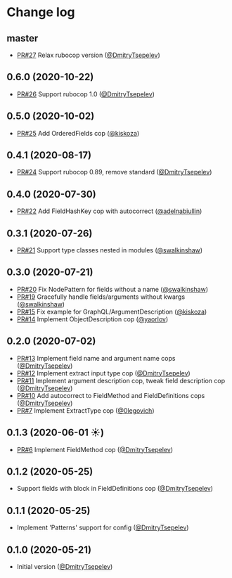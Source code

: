 # Change log

## master

- [PR#27](https://github.com/DmitryTsepelev/rubocop-graphql/pull/27) Relax rubocop version ([@DmitryTsepelev][])

## 0.6.0 (2020-10-22)

- [PR#26](https://github.com/DmitryTsepelev/rubocop-graphql/pull/26) Support rubocop 1.0 ([@DmitryTsepelev][])

## 0.5.0 (2020-10-02)

- [PR#25](https://github.com/DmitryTsepelev/rubocop-graphql/pull/25) Add OrderedFields cop ([@kiskoza][])

## 0.4.1 (2020-08-17)

- [PR#24](https://github.com/DmitryTsepelev/rubocop-graphql/pull/24) Support rubocop 0.89, remove standard ([@DmitryTsepelev][])

## 0.4.0 (2020-07-30)

- [PR#22](https://github.com/DmitryTsepelev/rubocop-graphql/pull/22) Add FieldHashKey cop with autocorrect ([@adelnabiullin][])

## 0.3.1 (2020-07-26)

- [PR#21](https://github.com/DmitryTsepelev/rubocop-graphql/pull/21) Support type classes nested in modules ([@swalkinshaw][])

## 0.3.0 (2020-07-21)

- [PR#20](https://github.com/DmitryTsepelev/rubocop-graphql/pull/20) Fix NodePattern for fields without a name ([@swalkinshaw][])
- [PR#19](https://github.com/DmitryTsepelev/rubocop-graphql/pull/19) Gracefully handle fields/arguments without kwargs ([@swalkinshaw][])
- [PR#15](https://github.com/DmitryTsepelev/rubocop-graphql/pull/15) Fix example for GraphQL/ArgumentDescription ([@kiskoza][])
- [PR#14](https://github.com/DmitryTsepelev/rubocop-graphql/pull/14) Implement ObjectDescription cop ([@yaorlov][])

## 0.2.0 (2020-07-02)

- [PR#13](https://github.com/DmitryTsepelev/rubocop-graphql/pull/13) Implement field name and argument name cops ([@DmitryTsepelev][])
- [PR#12](https://github.com/DmitryTsepelev/rubocop-graphql/pull/12) Implement extract input type cop ([@DmitryTsepelev][])
- [PR#11](https://github.com/DmitryTsepelev/rubocop-graphql/pull/11) Implement argument description cop, tweak field description cop  ([@DmitryTsepelev][])
- [PR#10](https://github.com/DmitryTsepelev/rubocop-graphql/pull/10) Add autocorrect to FieldMethod and FieldDefinitions cops ([@DmitryTsepelev][])
- [PR#7](https://github.com/DmitryTsepelev/rubocop-graphql/pull/7) Implement ExtractType cop ([@0legovich][])

## 0.1.3 (2020-06-01 ☀️)

- [PR#6](https://github.com/DmitryTsepelev/rubocop-graphql/pull/6) Implement FieldMethod cop ([@DmitryTsepelev][])

## 0.1.2 (2020-05-25)

- Support fields with block in FieldDefinitions cop ([@DmitryTsepelev][])

## 0.1.1 (2020-05-25)

- Implement 'Patterns' support for config ([@DmitryTsepelev][])

## 0.1.0 (2020-05-21)

- Initial version ([@DmitryTsepelev][])

[@DmitryTsepelev]: https://github.com/DmitryTsepelev
[@0legovich]: https://github.com/0legovich
[@kiskoza]: https://github.com/kiskoza
[@yaorlov]: https://github.com/yaorlov
[@swalkinshaw]: https://github.com/swalkinshaw
[@adelnabiullin]: https://github.com/adelnabiullin
